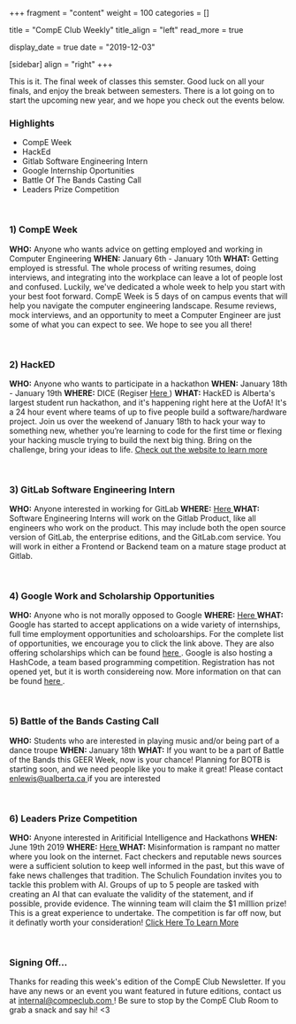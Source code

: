 +++
fragment = "content"
weight = 100
categories = []

title = "CompE Club Weekly"
title_align = "left"
read_more = true

display_date = true
date = "2019-12-03" 

[sidebar]
  align = "right"
+++
    



This is it. The final week of classes this semster. Good luck on all your finals, and enjoy the break between semesters. There is a lot going on to start the upcoming new year, and we hope you check out the events below.
</br>

### Highlights

*  CompE Week
*  HackEd
*  Gitlab Software Engineering Intern
*  Google Internship Oportunities
*  Battle Of The Bands Casting Call
*  Leaders Prize Competition


</br>

### 1)  CompE Week


**WHO:** Anyone who wants advice on getting employed and working in Computer Engineering
**WHEN:** January 6th - January 10th
**WHAT:** Getting employed is stressful. The whole process of writing resumes, doing interviews, and integrating into the workplace can leave a lot of people lost and confused. Luckily, we've dedicated a whole week to help you start with your best foot forward. CompE Week is 5 days of on campus events that will help you navigate the computer engineering landscape. Resume reviews, mock interviews, and an opportunity to meet a Computer Engineer are just some of what you can expect to see. We hope to see you all there!




</br>

### 2)  HackED


**WHO:** Anyone who wants to participate in a hackathon
**WHEN:** January 18th - January 19th
**WHERE:** DICE (Regiser [Here ](https://www.eventbrite.ca/e/hacked-2020-tickets-83186506079) )
**WHAT:** HackED is Alberta's largest student run hackathon, and it's happening right here at the UofA! It's a 24 hour event where teams of up to five people build a software/hardware project. Join us over the weekend of January 18th to hack your way to something new, whether you’re learning to code for the first time or flexing your hacking muscle trying to build the next big thing. Bring on the challenge, bring your ideas to life. [Check out the website to learn more](https://hacked.compeclub.com/)



</br>

### 3)  GitLab Software Engineering Intern


**WHO:** Anyone interested in working for GitLab
**WHERE:** [Here ](https://about.gitlab.com/jobs/apply/software-engineering-intern-4517303002/)
**WHAT:** Software Engineering Interns will work on the Gitlab Product, like all engineers who work on the product. This may include both the open source version of GitLab, the enterprise editions, and the GitLab.com service. You will work in either a Frontend or Backend team on a mature stage product at Gitlab.



</br>

### 4)  Google Work and Scholarship Opportunities


**WHO:** Anyone who is not morally opposed to Google
**WHERE:** [Here ](https://careers.google.com/students/?utm_medium=jobposting&utm_source=email&utm_campaign=googlestudents-newsletter&src=Online/TOPs/NA%20Tech%20University%20Email)
**WHAT:** Google has started to accept applications on a wide variety of internships, full time employment opportunities and scholoarships. For the complete list of opportunities, we encourage you to click the link above. They are also offering scholarships which can be found [here ](http://g.co/scholarships) . Google is also hosting a HashCode, a team based programming competition. Registration has not opened yet, but it is worth considereing now. More information on that can be found [here ](https://codingcompetitions.withgoogle.com/hashcode/) .



</br>

### 5)  Battle of the Bands Casting Call


**WHO:** Students who are interested in playing music and/or being part of a dance troupe
**WHEN:**  January 18th
**WHAT:** If you want to be a part of Battle of the Bands this GEER Week, now is your chance! Planning for BOTB is starting soon, and we need people like you to make it great! Please contact [enlewis@ualberta.ca ](mailto:enlewis@ualberta.ca?subject=Battle%20of%20The%20Bands)  if you are interested



</br>

### 6)  Leaders Prize Competition


**WHO:** Anyone interested in Aritificial Intelligence and Hackathons
**WHEN:**  June 19th 2019
**WHERE:** [Here ](https://leadersprize.truenorthwaterloo.com/en/)
**WHAT:** Misinformation is rampant no matter where you look on the internet. Fact checkers and reputable news sources were a sufficient solution to keep well informed in the past, but this wave of fake news challenges that tradition. The Schulich Foundation invites you to tackle this problem with AI. Groups of up to 5 people are tasked with creating an AI that can evaluate the validity of the statement, and if possible, provide evidence. The winning team will claim the $1 milllion prize! This is a great experience to undertake. The competition is far off now, but it definatly worth your consideration!
[Click Here To Learn More ](https://leadersprize.truenorthwaterloo.com/en/)


</br>

### Signing Off...

Thanks for reading this week's edition of the CompE Club Newsletter.  If you have any news or an event you want featured in future editions, contact us at [internal@compeclub.com ](mailto:internal@compeclub.com) !  Be sure to stop by the CompE Club Room to grab a snack and say hi!  <3



</br>
